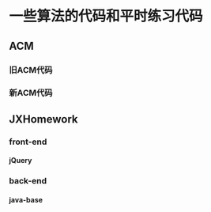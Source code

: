 # 一些算法的代码和平时练习代码
## ACM
### 旧ACM代码
### 新ACM代码
## JXHomework
### front-end
#### jQuery
### back-end
#### java-base
